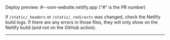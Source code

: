 Deploy preview: #--vom-website.netlify.app ("#" is the PR number)

If `/static/_headers` or `/static/_redirects` was changed, check the Netlify build logs. If there are any errors in those files, they will only show on the Netlify build (and not on the GitHub action).

---
